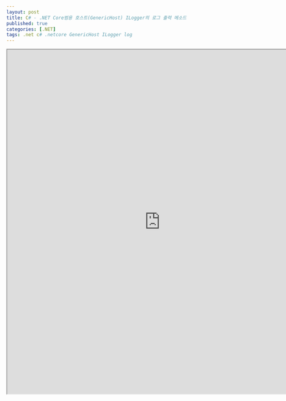 ```yaml
---
layout: post
title: C# - .NET Core범용 호스트(GenericHost) ILogger의 로그 출력 메소드
published: true
categories: [.NET]
tags: .net c# .netcore GenericHost ILogger log
---  
```

<iframe width="800" height="900" src="https://docs.google.com/document/d/e/2PACX-1vQEdowQSuhYGxnfT7NJsLQZflyV_gBe5A-4TrdbpQZ54oc1jjsSNK9MJvOOugRy7cepYni-Wv_RRsrQ/pub?embedded=true"></iframe>    
   